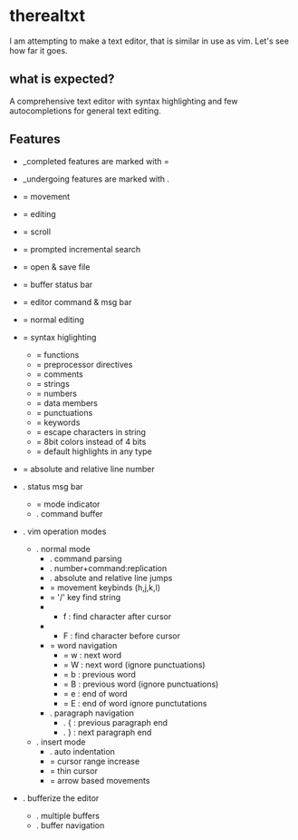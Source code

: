 # therealtxt
I am attempting to make a text editor, that is similar in use as vim. Let's see how far it goes.

## what is expected?
A comprehensive text editor with syntax highlighting and few autocompletions for general text editing.

## Features
- _completed features are marked with =
- _undergoing features are marked with .

- = movement
- = editing
- = scroll
- = prompted incremental search
- = open & save file
- = buffer status bar
- = editor command & msg bar
- = normal editing
- = syntax higlighting
    - = functions
    - = preprocessor directives
    - = comments
    - = strings
    - = numbers
    - = data members
    - = punctuations
    - = keywords
    - = escape characters in string
    - = 8bit colors instead of 4 bits
    - = default highlights in any type
- = absolute and relative line number
- . status msg bar
    - = mode indicator
    - . command buffer
- . vim operation modes
    - . normal mode
        - . command parsing
        - . number+command:replication
        - . absolute and relative line jumps
        - = movement keybinds (h,j,k,l)
        - = '/' key find string
        - + f : find character after cursor
        - + F : find character before cursor
        - = word navigation
            - = w : next word
            - = W : next word (ignore punctuations)
            - = b : previous word
            - = B : previous word (ignore punctuations)
            - = e : end of word
            - = E : end of word ignore punctutations
        - . paragraph navigation
            - . { : previous paragraph end
            - . } : next paragraph end
    - . insert mode
        - . auto indentation
        - = cursor range increase
        - = thin cursor
        - = arrow based movements
- . bufferize the editor
    - . multiple buffers
    - . buffer navigation

